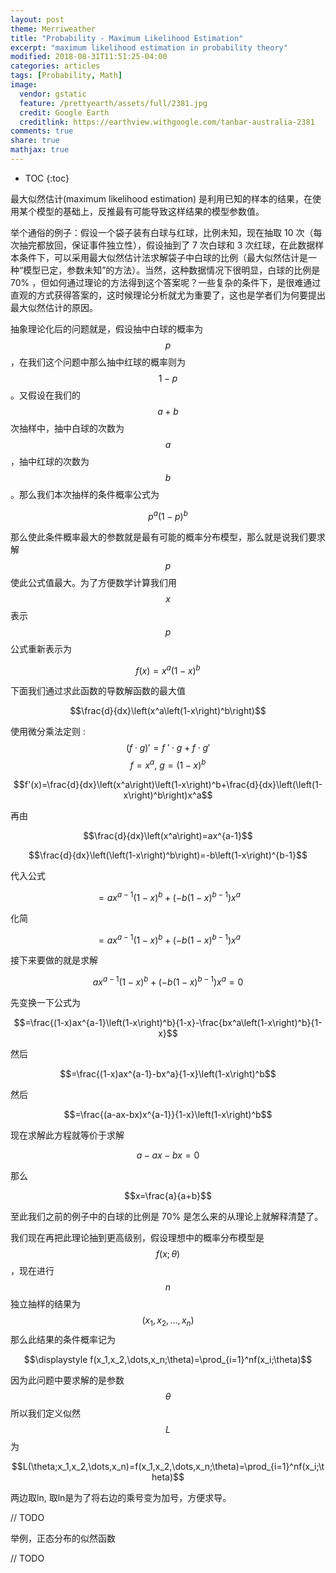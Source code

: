 ```yaml
---
layout: post
theme: Merriweather
title: "Probability - Maximum Likelihood Estimation"
excerpt: "maximum likelihood estimation in probability theory"
modified: 2018-08-31T11:51:25-04:00
categories: articles
tags: [Probability, Math]
image:
  vendor: gstatic
  feature: /prettyearth/assets/full/2381.jpg
  credit: Google Earth
  creditlink: https://earthview.withgoogle.com/tanbar-australia-2381
comments: true
share: true
mathjax: true
---
```


* TOC
{:toc}

最大似然估计(maximum likelihood estimation) 是利用已知的样本的结果，在使用某个模型的基础上，反推最有可能导致这样结果的模型参数值。

举个通俗的例子：假设一个袋子装有白球与红球，比例未知，现在抽取 10 次（每次抽完都放回，保证事件独立性），假设抽到了 7 次白球和 3 次红球，在此数据样本条件下，可以采用最大似然估计法求解袋子中白球的比例（最大似然估计是一种“模型已定，参数未知”的方法）。当然，这种数据情况下很明显，白球的比例是 70% ，但如何通过理论的方法得到这个答案呢？一些复杂的条件下，是很难通过直观的方式获得答案的，这时候理论分析就尤为重要了，这也是学者们为何要提出最大似然估计的原因。

抽象理论化后的问题就是，假设抽中白球的概率为 $$p$$，在我们这个问题中那么抽中红球的概率则为 $$1-p$$。又假设在我们的 $$a+b$$ 次抽样中，抽中白球的次数为 $$a$$，抽中红球的次数为 $$b$$。那么我们本次抽样的条件概率公式为

$$p^a(1-p)^b$$

那么使此条件概率最大的参数就是最有可能的概率分布模型，那么就是说我们要求解 $$p$$ 使此公式值最大。为了方便数学计算我们用 $$x$$ 表示 $$p$$ 公式重新表示为 

$$f(x)=x^a(1-x)^b$$

下面我们通过求此函数的导数解函数的最大值

$$\frac{d}{dx}\left(x^a\left(1-x\right)^b\right)$$

使用微分乘法定则 : $$\left(f\cdot g\right)'=f\:'\cdot g+f\cdot g'$$ $$f=x^a,\:g=\left(1-x\right)^b$$

$$f'(x)=\frac{d}{dx}\left(x^a\right)\left(1-x\right)^b+\frac{d}{dx}\left(\left(1-x\right)^b\right)x^a$$

再由

$$\frac{d}{dx}\left(x^a\right)=ax^{a-1}$$

$$\frac{d}{dx}\left(\left(1-x\right)^b\right)=-b\left(1-x\right)^{b-1}$$

代入公式

$$=ax^{a-1}\left(1-x\right)^b+\left(-b\left(1-x\right)^{b-1}\right)x^a$$

化简

$$=ax^{a-1}\left(1-x\right)^b+\left(-b\left(1-x\right)^{b-1}\right)x^a$$

接下来要做的就是求解

$$ax^{a-1}\left(1-x\right)^b+\left(-b\left(1-x\right)^{b-1}\right)x^a=0$$

先变换一下公式为 

$$=\frac{(1-x)ax^{a-1}\left(1-x\right)^b}{1-x}-\frac{bx^a\left(1-x\right)^b}{1-x}$$

然后 

$$=\frac{(1-x)ax^{a-1}-bx^a}{1-x}\left(1-x\right)^b$$

然后

$$=\frac{(a-ax-bx)x^{a-1}}{1-x}\left(1-x\right)^b$$

现在求解此方程就等价于求解

$$a-ax-bx=0$$

那么

$$x=\frac{a}{a+b}$$

至此我们之前的例子中的白球的比例是 70% 是怎么来的从理论上就解释清楚了。

我们现在再把此理论抽到更高级别，假设理想中的概率分布模型是 $$f(x;\theta)$$，现在进行 $$n$$ 独立抽样的结果为 $$(x_1,x_2,\dots,x_n)$$ 那么此结果的条件概率记为

$$\displaystyle f(x_1,x_2,\dots,x_n;\theta)=\prod_{i=1}^nf(x_i;\theta)$$

因为此问题中要求解的是参数 $$\theta$$ 所以我们定义似然 $$L$$ 为 

$$L(\theta;x_1,x_2,\dots,x_n)=f(x_1,x_2,\dots,x_n;\theta)=\prod_{i=1}^nf(x_i;\theta)$$

两边取ln, 取ln是为了将右边的乘号变为加号，方便求导。

// TODO

举例，正态分布的似然函数

// TODO